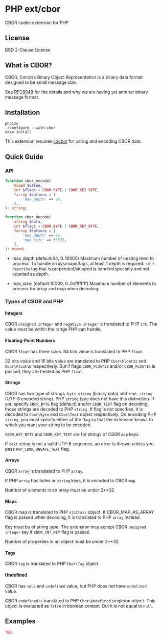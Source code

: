 # PHP ext/cbor

CBOR codec extension for PHP


## License

BSD 2-Clause License


## What is CBOR?

CBOR, Concise Binary Object Representation is a binary data format designed to be small message size.

See [RFC8949](https://datatracker.ietf.org/doc/html/rfc8949) for the details and why we are having yet another binary message format.


## Installation

```
phpize
./configure --with-cbor
make install
```

This extension requires [libcbor](https://github.com/PJK/libcbor/) for paring and encoding CBOR data.


## Quick Guide

### API

```php
function cbor_encode(
    mixed $value,
    int $flags = CBOR_BYTE | CBOR_KEY_BYTE,
    ?array $options = [
        'max_depth' => 64,
    ],
): string;

function cbor_decode(
    string $data,
    int $flags = CBOR_BYTE | CBOR_KEY_BYTE,
    ?array $options = [
        'max_depth' => 64,
        'max_size' => 65535,
    ],
): mixed;
```

- max_depth (default:64, 0..10000)
  Maximum number of nesting level to process.
  To handle arrays/maps/tags, at least 1 depth is required.
  `self-describe` tag that is prepended/skipped is handled specially and not counted as depth.

- max_size: (default:10000, 0..0xffffffff)
  Maximum number of elements to process for array and map when decoding.


### Types of CBOR and PHP

#### Integers

CBOR `unsigned integer` and `negative integer` is translated to PHP `int`.
The value must be within the range PHP can handle.

#### Floating-Point Numbers

CBOR `float` has three sizes. 64 bits value is translated to PHP `float`.

32 bits value and 16 bits value are translated to PHP `Cbor\Float32` and `Cbor\Float16` respectively.
But if flags `CBOR_FLOAT32` and/or `CBOR_FLOAT16` is passed, they are treated as PHP `float`.

#### Strings

CBOR has two type of strings: `byte string` (binary data) and `text string` (UTF-8 encoded string).
PHP `string` type does not have this distinction.
If you specify `CBOR_BYTE` flag (default) and/or `CBOR_TEXT` flag on decoding, those strings are decoded to PHP `string`. If flag is not specified, it is decoded to `Cbor\Byte` and `Cbor\Text` object respectively.
On encoding PHP `string`, you must specify either of the flag so that the extension knows to which you want your string to be encoded.

`CBOR_KEY_BYTE` and `CBOR_KEY_TEXT` are for strings of CBOR `map` keys.

If `text` string is not a valid UTF-8 sequence, an error is thrown unless you pass `PHP_CBOR_UNSAFE_TEXT` flag.

#### Arrays

CBOR `array` is translated to PHP `array`.

If PHP `array` has holes or `string` keys, it is encoded to CBOR `map`.

Number of elements in an array must be under 2**32.

#### Maps

CBOR map is translated to PHP `stdClass` object.
If CBOR_MAP_AS_ARRAY flag is passed when decoding, it is translated to PHP `array` instead.

Key must be of string type.
The extension may accept CBOR `unsigned integer` key if `CBOR_INT_KEY` flag is passed.

Number of properties in an object must be under 2**32.

#### Tags

CBOR `tag` is translated to PHP `Cbor\Tag` object.

#### Undefined

CBOR has `null` and `undefined` value, but PHP does not have `undefined` value.

CBOR `undefined` is translated to PHP `Cbor\Undefined` singleton object.
This object is evaluated as `false` in boolean context.
But it is not equal to `null`.

## Examples

```php
TBD.
```
